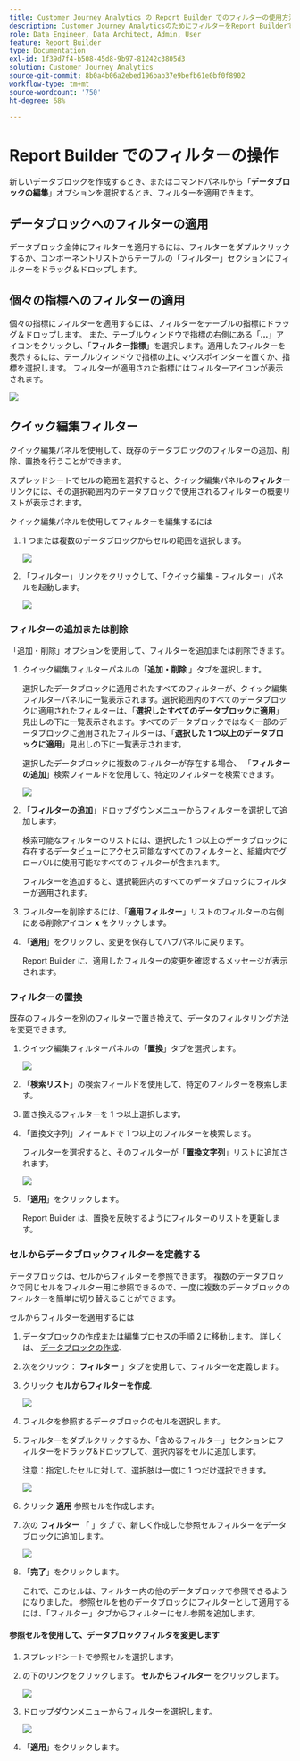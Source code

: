 ```yaml
---
title: Customer Journey Analytics の Report Builder でのフィルターの使用方法
description: Customer Journey AnalyticsのためにフィルターをReport Builderで使用する方法を説明します
role: Data Engineer, Data Architect, Admin, User
feature: Report Builder
type: Documentation
exl-id: 1f39d7f4-b508-45d8-9b97-81242c3805d3
solution: Customer Journey Analytics
source-git-commit: 8b0a4b06a2ebed196bab37e9befb61e0bf0f8902
workflow-type: tm+mt
source-wordcount: '750'
ht-degree: 68%

---
```


# Report Builder でのフィルターの操作

新しいデータブロックを作成するとき、またはコマンドパネルから「**データブロックの編集**」オプションを選択するとき、フィルターを適用できます。

## データブロックへのフィルターの適用

データブロック全体にフィルターを適用するには、フィルターをダブルクリックするか、コンポーネントリストからテーブルの「フィルター」セクションにフィルターをドラッグ＆ドロップします。

## 個々の指標へのフィルターの適用

個々の指標にフィルターを適用するには、フィルターをテーブルの指標にドラッグ＆ドロップします。 また、テーブルウィンドウで指標の右側にある「**...**」アイコンをクリックし、「**フィルター指標**」を選択します。適用したフィルターを表示するには、テーブルウィンドウで指標の上にマウスポインターを置くか、指標を選択します。 フィルターが適用された指標にはフィルターアイコンが表示されます。

<!-- ![](./assets/image24.png) -->

![](./assets/filter_by.png)

## クイック編集フィルター

クイック編集パネルを使用して、既存のデータブロックのフィルターの追加、削除、置換を行うことができます。

スプレッドシートでセルの範囲を選択すると、クイック編集パネルの&#x200B;**フィルター**&#x200B;リンクには、その選択範囲内のデータブロックで使用されるフィルターの概要リストが表示されます。

クイック編集パネルを使用してフィルターを編集するには

1. 1 つまたは複数のデータブロックからセルの範囲を選択します。

   ![](./assets/select_multiple_dbs.png)

1. 「フィルター」リンクをクリックして、「クイック編集 - フィルター」パネルを起動します。

   ![](./assets/quick_edit_filters.png)

### フィルターの追加または削除

「追加・削除」オプションを使用して、フィルターを追加または削除できます。

1. クイック編集フィルターパネルの「**追加・削除** 」タブを選択します。

   選択したデータブロックに適用されたすべてのフィルターが、クイック編集フィルタ－パネルに一覧表示されます。選択範囲内のすべてのデータブロックに適用されたフィルターは、「**選択したすべてのデータブロックに適用**」見出しの下に一覧表示されます。すべてのデータブロックではなく一部のデータブロックに適用されたフィルターは、「**選択した 1 つ以上のデータブロックに適用**」見出しの下に一覧表示されます。

   選択したデータブロックに複数のフィルターが存在する場合、 「**フィルターの追加**」検索フィールドを使用して、特定のフィルターを検索できます。

   ![](./assets/add_filter.png)

1. 「**フィルターの追加**」ドロップダウンメニューからフィルターを選択して追加します。

   検索可能なフィルターのリストには、選択した 1 つ以上のデータブロックに存在するデータビューにアクセス可能なすべてのフィルターと、組織内でグローバルに使用可能なすべてのフィルターが含まれます。

   フィルターを追加すると、選択範囲内のすべてのデータブロックにフィルターが適用されます。

1. フィルターを削除するには、「**適用フィルター**」リストのフィルターの右側にある削除アイコン **x** をクリックします。

1. 「**適用**」をクリックし、変更を保存してハブパネルに戻ります。

   Report Builder に、適用したフィルターの変更を確認するメッセージが表示されます。

### フィルターの置換

既存のフィルターを別のフィルターで置き換えて、データのフィルタリング方法を変更できます。

1. クイック編集フィルターパネルの「**置換**」タブを選択します。

   ![](./assets/replace_filter.png)

1. 「**検索リスト**」の検索フィールドを使用して、特定のフィルターを検索します。

1. 置き換えるフィルターを 1 つ以上選択します。

1. 「置換文字列」フィールドで 1 つ以上のフィルターを検索します。

   フィルターを選択すると、そのフィルターが「**置換文字列**」リストに追加されます。

   ![](./assets/replace_screen_new.png)

1. 「**適用**」をクリックします。

   Report Builder は、置換を反映するようにフィルターのリストを更新します。

### セルからデータブロックフィルターを定義する

データブロックは、セルからフィルターを参照できます。 複数のデータブロックで同じセルをフィルター用に参照できるので、一度に複数のデータブロックのフィルターを簡単に切り替えることができます。

セルからフィルターを適用するには

1. データブロックの作成または編集プロセスの手順 2 に移動します。 詳しくは、 [データブロックの作成](./create-a-data-block.md).
1. 次をクリック： **フィルター** 」タブを使用して、フィルターを定義します。
1. クリック **セルからフィルターを作成**.

   ![](./assets/create-filter-from-cell.png)

1. フィルタを参照するデータブロックのセルを選択します。

1. フィルターをダブルクリックするか、「含めるフィルター」セクションにフィルターをドラッグ&amp;ドロップして、選択内容をセルに追加します。

   注意：指定したセルに対して、選択肢は一度に 1 つだけ選択できます。

   ![](./assets/select-filters.png)

1. クリック **適用** 参照セルを作成します。

1. 次の **フィルター** 「 」タブで、新しく作成した参照セルフィルターをデータブロックに追加します。

   ![](./assets/reference-cell-filter.png)

1. 「**完了**」をクリックします。

   これで、このセルは、フィルター内の他のデータブロックで参照できるようになりました。 参照セルを他のデータブロックにフィルターとして適用するには、「フィルター」タブからフィルターにセル参照を追加します。

#### 参照セルを使用して、データブロックフィルタを変更します

1. スプレッドシートで参照セルを選択します。

1. の下のリンクをクリックします。 **セルからフィルター** をクリックします。

   ![](./assets/filters-from-cell-link.png)

1. ドロップダウンメニューからフィルターを選択します。

   ![](./assets/filter-drop-down.png)

1. 「**適用**」をクリックします。